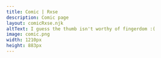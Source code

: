 ```yaml
---
title: Comic | Rxse
description: Comic page
layout: comicRxse.njk
altText: I guess the thumb isn't worthy of fingerdom :(
image: comic.png
width: 1210px
height: 883px
---
```


